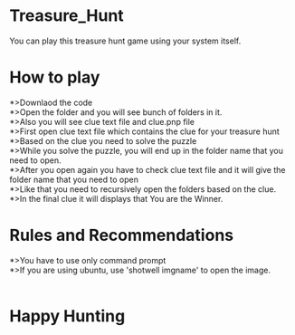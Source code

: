 # Treasure_Hunt
You can play this treasure hunt game using your system itself.

# How to play
*>Downlaod the code <br />
*>Open the folder and you will see bunch of folders in it.<br />
*>Also you will see clue text file and clue.pnp file<br />
*>First open clue text file which contains the clue for your treasure hunt<br />
*>Based on the clue you need to solve the puzzle<br />
*>While you solve the puzzle, you will end up in the folder name that you need to open.<br />
*>After you open again you have to check clue text file and it will give the folder name that you need to open<br />
*>Like that you need to recursively open the folders based on the clue.<br />
*>In the final clue it will displays that You are the Winner.<br />

# Rules and Recommendations
*>You have to use only command prompt<br />
*>If you are using ubuntu, use 'shotwell imgname' to open the image.<br />
<br />
# Happy Hunting


